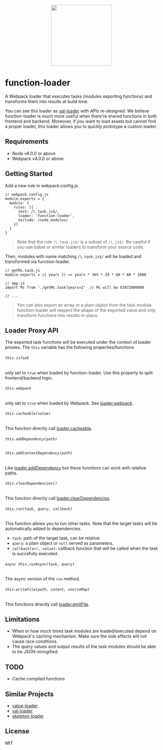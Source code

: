 <div align="center">
  <a href="https://github.com/webpack/webpack">
    <img width="200" height="200" src="https://webpack.js.org/assets/icon-square-big.svg">
  </a>
</div>

# function-loader

A Webpack loader that executes tasks (modules exporting functions) and
transforms them into results at build time.

You can see this loader as [val-loader](https://github.com/webpack-contrib/val-loader/)
with APIs re-designed. We believe function-loader is much more useful when
there're shared functions in both frontend and backend. Moreover, if you want to load
assets but cannot find a proper loader, this loader allows you to quickly
prototype a custom loader.

## Requirements

- Node v8.0.0 or above
- Webpack v4.0.0 or above

## Getting Started

Add a new rule in webpack.config.js.

```
// webpack.config.js
module.exports = {
  module: {
    rules: [{
      test: /\.task.js$/,
      loader: 'function-loader',
      exclude: /node_modules/
    }]
  }
}
```

> Note that the rule `/\.task.js$/` is a subset of `/\.js$/`. Be careful if you use
> babel or similar loaders to transform your source code.

Then, modules with name matching `/\.task.js$/` will be loaded and transformed via function-loader.

```
// getMs.task.js
module.exports = ({ years }) => years * 365 * 24 * 60 * 60 * 1000

```

```
// app.js
import Ms from './getMs.task?years=2'  // Ms will be 63072000000

// ...
```

> Yon can also export an array or a plain object from the task module.
> function-loader will respect the shape of the exported value and only transform
> functions into results in-place.

## Loader Proxy API

The exported task functions will be executed under the context of loader
proxies. The `this` variable has the following properties/functions

###### `this.isTask`

only set to `true` when loaded by function-loader. Use this property to split
frontend/backend logic.

###### `this.webpack`

only set to `true` when loaded by Webpack. See [loader.webpack](https://webpack.js.org/api/loaders/#thiswebpack).

###### `this.cacheable(value)`

This function directly call [loader.cacheable](https://webpack.js.org/api/loaders/#thiscacheable).

###### `this.addDependency(path)`

###### `this.addContextDependency(path)`

Like [loader.addDependency](https://webpack.js.org/api/loaders/#thisadddependency) but these functions can work with relative paths.

###### `this.clearDependencies()`

This function directly call [loader.clearDependencies](https://webpack.js.org/api/loaders/#thiscleardependencies).

###### `this.run(task, query, callback)`

This function allows you to run other tasks. Note that the target tasks will be
automatically added to dependencies.

- `task`: path of the target task, can be relative.
- `query`: a plain object or `null` served as parameters.
- `callback(err, value)`: callback function that will be called when the task
  is succefully executed.

###### `async this.runAsync(task, query)`

The async version of the `run` method.

###### `this.writeFile(path, cotent, sourceMap)`

This functions directly call [loader.emitFile](https://webpack.js.org/api/loaders/#thisemitfile).

## Limitations

- When or how much times task modules are loaded/executed depend on Webpack's caching mechanism. Make sure the side effects will not cause race conditions.
- The query values and output results of the task modules should be able to be JSON-stringified.

## TODO

- Cache compiled functions

## Similar Projects

- [value-loader](https://github.com/wikiwi/value-loader)
- [val-loader](https://github.com/webpack-contrib/val-loader/)
- [skeleton-loader](https://github.com/anseki/skeleton-loader)

## License

MIT
